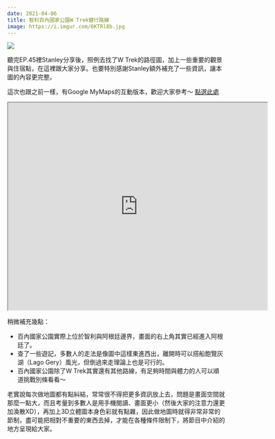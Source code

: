 ```yaml
---
date: 2021-04-06
title: 智利百內國家公園W Trek健行路線
image: https://i.imgur.com/6KTRl8b.jpg
---
```


![](https://i.imgur.com/6KTRl8b.jpg)

聽完EP.45裡Stanley分享後，照例去找了W Trek的路徑圖，加上一些重要的觀景與住宿點，在這裡跟大家分享。也要特別感謝Stanley額外補充了一些資訊，讓本圖的內容更完整。

這次也跟之前一樣，有Google MyMaps的互動版本，歡迎大家參考～
[點選此處](https://google.com/maps/d/u/0/view?mid=1lysBVHoCNHb1kGNsG8GwU4Rp1prBniSd)

<iframe src="https://www.google.com/maps/d/embed?mid=1lysBVHoCNHb1kGNsG8GwU4Rp1prBniSd" width="600" height="480"></iframe>

稍微補充幾點：

* 百內國家公園實際上位於智利與阿根廷邊界，畫面的右上角其實已經進入阿根廷了。
* 查了一些遊記，多數人的走法是像圖中這樣東進西出，離開時可以搭船飽覽灰湖（Lago Gery）風光，但倒過來走理論上也是可行的。
* 百內國家公園除了W Trek其實還有其他路線，有足夠時間與體力的人可以順道挑戰別條看看～

老實說每次做地圖都有點糾結，常常很不得把更多資訊放上去，問題是畫面空間就那麼一點大，而且考量到多數人是用手機閱讀、畫面更小（然後大家的注意力還更加渙散XD），再加上3D立體圖本身色彩就有點雜，因此做地圖時就得非常非常的節制，盡可能把相對不重要的東西去掉，才能在各種條件限制下，將節目中介紹的地方呈現給大家。
